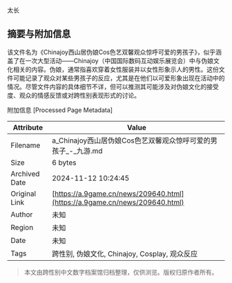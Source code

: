太长

## 摘要与附加信息

<!-- tcd_abstract -->
该文件名为《Chinajoy西山居伪娘Cos色艺双馨观众惊呼可爱的男孩子》，似乎涵盖了在一次大型活动——Chinajoy（中国国际数码互动娱乐展览会）中与伪娘文化相关的内容。伪娘，通常指喜欢穿着女性服装并以女性形象示人的男性。这份文件可能记录了观众对某些男孩子的反应，尤其是在他们以可爱形象出现在活动中的情况。尽管文件内容的具体细节不详，但可以推测其可能涉及对伪娘文化的接受度、观众的情感反馈或对跨性别表现形式的讨论。
<!-- tcd_abstract_end -->

附加信息 [Processed Page Metadata]

| Attribute       | Value                                  |
|-----------------|----------------------------------------|
| Filename        | a_Chinajoy西山居伪娘Cos色艺双馨观众惊呼可爱的男孩子_-_九游.md                             |
| Size            | 6 bytes                           |
| Archived Date   | 2024-11-12 10:24:45                             |
| Original Link   | [https://a.9game.cn/news/209640.html](https://a.9game.cn/news/209640.html)                       |
| Author          | 未知                               |
| Region          | 未知                               |
| Date            | 未知                                 |
| Tags            | 跨性别, 伪娘文化, Chinajoy, Cosplay, 观众反应                                 |
>
> 本文由跨性别中文数字档案馆归档整理，仅供浏览。版权归原作者所有。
>